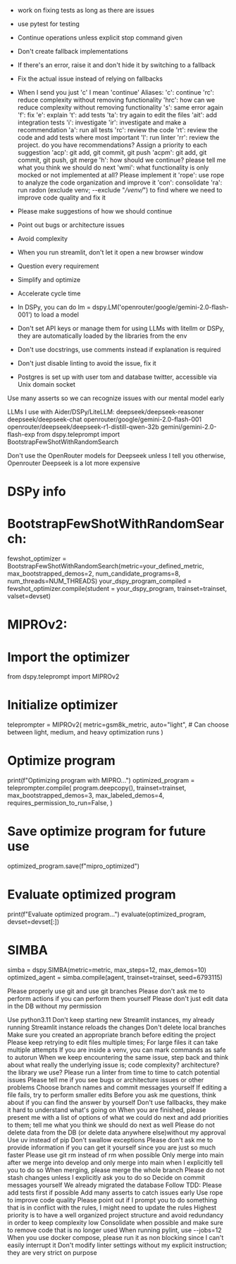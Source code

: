 - work on fixing tests as long as there are issues 
- use pytest for testing
- Continue operations unless explicit stop command given
- Don't create fallback implementations
- If there's an error, raise it and don't hide it by switching to a fallback
- Fix the actual issue instead of relying on fallbacks
- When I send you just 'c' I mean 'continue'
Aliases:
'c': continue
'rc': reduce complexity without removing functionality
'hrc': how can we reduce complexity without removing functionality
's': same error again
'f': fix
'e': explain
't': add tests
'ta': try again to edit the files
'ait': add integration tests
'i': investigate
'ir': investigate and make a recommendation
'a': run all tests
'rc': review the code 
'rt': review the code and add tests where most important
'l': run linter 
'rr': review the project. do you have recommendations? Assign a priority to each suggestion
'acp': git add, git commit, git push
'acpm': git add, git commit, git push, git merge
'h': how should we continue? please tell me what you think we should do next
'wmi': what functionality is only mocked or not implemented at all? Please implement it
'rope': use rope to analyze the code organization and improve it
'con': consolidate
'ra': run radon (exclude venv;  --exclude "*/venv/*") to find where we need to improve code quality and fix it

- Please make suggestions of how we should continue
- Point out bugs or architecture issues
- Avoid complexity
- When you run streamlit, don't let it open a new browser window
- Question every requirement
- Simplify and optimize
- Accelerate cycle time
- In DSPy, you can do lm = dspy.LM('openrouter/google/gemini-2.0-flash-001') to load a model
- Don't set API keys or manage them for using LLMs with litellm or DSPy, they are automatically loaded by the libraries from the env
- Don't use docstrings, use comments instead if explanation is required
- Don't just disable linting to avoid the issue, fix it
- Postgres is set up with user tom and database twitter, accessible via
Unix domain socket

Use many asserts so we can recognize issues with our mental model early

LLMs I use with Aider/DSPy/LiteLLM:
deepseek/deepseek-reasoner
deepseek/deepseek-chat
openrouter/google/gemini-2.0-flash-001
openrouter/deepseek/deepseek-r1-distill-qwen-32b
gemini/gemini-2.0-flash-exp
from dspy.teleprompt import BootstrapFewShotWithRandomSearch

Don't use the OpenRouter models for Deepseek unless I tell you otherwise, Openrouter Deepseek is a lot more expensive 

# DSPy info
# BootstrapFewShotWithRandomSearch:
fewshot_optimizer = BootstrapFewShotWithRandomSearch(metric=your_defined_metric, max_bootstrapped_demos=2, num_candidate_programs=8, num_threads=NUM_THREADS)
your_dspy_program_compiled = fewshot_optimizer.compile(student = your_dspy_program, trainset=trainset, valset=devset)

# MIPROv2:
# Import the optimizer
from dspy.teleprompt import MIPROv2

# Initialize optimizer
teleprompter = MIPROv2(
    metric=gsm8k_metric,
    auto="light", # Can choose between light, medium, and heavy optimization runs
)

# Optimize program
print(f"Optimizing program with MIPRO...")
optimized_program = teleprompter.compile(
    program.deepcopy(),
    trainset=trainset,
    max_bootstrapped_demos=3,
    max_labeled_demos=4,
    requires_permission_to_run=False,
)

# Save optimize program for future use
optimized_program.save(f"mipro_optimized")

# Evaluate optimized program
print(f"Evaluate optimized program...")
evaluate(optimized_program, devset=devset[:])

# SIMBA
simba = dspy.SIMBA(metric=metric, max_steps=12, max_demos=10)
optimized_agent = simba.compile(agent, trainset=trainset, seed=6793115)


Please properly use git and use git branches
Please don't ask me to perform actions if you can perform them yourself
Please don't just edit data in the DB without my permission

Use python3.11
Don't keep starting new Streamlit instances, my already running Streamlit instance reloads the changes
Don't delete local branches
Make sure you created an appropriate branch before editing the project
Please keep retrying to edit files multiple times; For large files it can take multiple attempts
If you are inside a venv, you can mark commands as safe to autorun
When we keep encountering the same issue, step back and think about what really the underlying issue is; code complexity? architecture? the library we use?
Please run a linter from time to time to catch potential issues
Please tell me if you see bugs or architecture issues or other problems
Choose branch names and commit messages yourself
If editing a file fails, try to perform smaller edits
Before you ask me questions, think about if you can find the answer by yourself
Don't use fallbacks, they make it hard to understand what's going on
When you are finished, please present me with a list of options of what we could do next and add priorities to them; tell me what you think we should do next as well
Please do not delete data from the DB (or delete data anywhere else)without my approval
Use uv instead of pip
Don't swallow exceptions
Please don't ask me to provide information if you can get it yourself since you are just so much faster
Please use git rm instead of rm when possible
Only merge into main after we merge into develop and only merge into main when I explicitly tell you to do so
When merging, please merge the whole branch
Please do not stash changes unless I explicitly ask you to do so
Decide on commit messages yourself 
We already migrated the database
Follow TDD: Please add tests first if possible
Add many asserts to catch issues early
Use rope to improve code quality
Please point out if I prompt you to do something that is in conflict with the rules, I might need to update the rules 
Highest priority is to have a well organized project structure and avoid redundancy in order to keep complexity low 
Consolidate when possible and make sure to remove code that is no longer used
When running pylint, use --jobs=12 
When you use docker compose, please run it as non blocking since I can't easily interrupt it
Don't modify linter settings without my explicit instruction; they are very strict on purpose 
